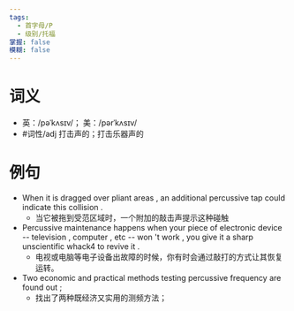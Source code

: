 ```yaml
---
tags:
  - 首字母/P
  - 级别/托福
掌握: false
模糊: false
---
```

# 词义
- 英：/pəˈkʌsɪv/； 美：/pərˈkʌsɪv/
- #词性/adj  打击声的；打击乐器声的
# 例句
- When it is dragged over pliant areas , an additional percussive tap could indicate this collision .
	- 当它被拖到受范区域时，一个附加的敲击声提示这种碰触
- Percussive maintenance happens when your piece of electronic device -- television , computer , etc -- won 't work , you give it a sharp unscientific whack4 to revive it .
	- 电视或电脑等电子设备出故障的时候，你有时会通过敲打的方式让其恢复运转。
- Two economic and practical methods testing percussive frequency are found out ;
	- 找出了两种既经济又实用的测频方法；
